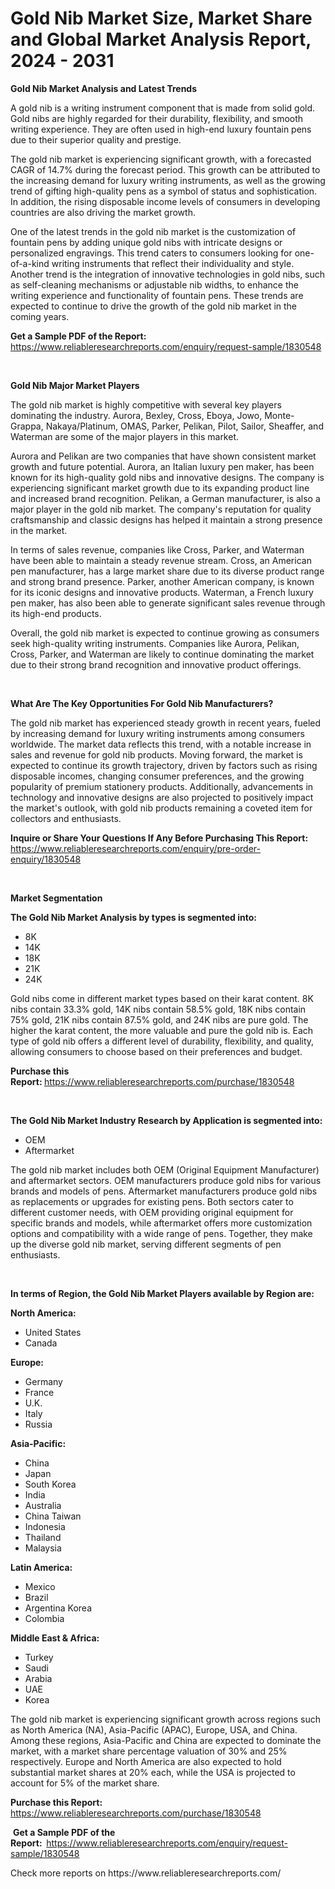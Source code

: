 <p><h1>Gold Nib Market Size, Market Share and Global Market Analysis Report, 2024 - 2031</h1></p><p><strong>Gold Nib Market Analysis and Latest Trends</strong></p>
<p><p>A gold nib is a writing instrument component that is made from solid gold. Gold nibs are highly regarded for their durability, flexibility, and smooth writing experience. They are often used in high-end luxury fountain pens due to their superior quality and prestige.</p><p>The gold nib market is experiencing significant growth, with a forecasted CAGR of 14.7% during the forecast period. This growth can be attributed to the increasing demand for luxury writing instruments, as well as the growing trend of gifting high-quality pens as a symbol of status and sophistication. In addition, the rising disposable income levels of consumers in developing countries are also driving the market growth.</p><p>One of the latest trends in the gold nib market is the customization of fountain pens by adding unique gold nibs with intricate designs or personalized engravings. This trend caters to consumers looking for one-of-a-kind writing instruments that reflect their individuality and style. Another trend is the integration of innovative technologies in gold nibs, such as self-cleaning mechanisms or adjustable nib widths, to enhance the writing experience and functionality of fountain pens. These trends are expected to continue to drive the growth of the gold nib market in the coming years.</p></p>
<p><strong>Get a Sample PDF of the Report:&nbsp;</strong> <a href="https://www.reliableresearchreports.com/enquiry/request-sample/1830548">https://www.reliableresearchreports.com/enquiry/request-sample/1830548</a></p>
<p>&nbsp;</p>
<p><strong>Gold Nib Major Market Players</strong></p>
<p><p>The gold nib market is highly competitive with several key players dominating the industry. Aurora, Bexley, Cross, Eboya, Jowo, Monte-Grappa, Nakaya/Platinum, OMAS, Parker, Pelikan, Pilot, Sailor, Sheaffer, and Waterman are some of the major players in this market.</p><p>Aurora and Pelikan are two companies that have shown consistent market growth and future potential. Aurora, an Italian luxury pen maker, has been known for its high-quality gold nibs and innovative designs. The company is experiencing significant market growth due to its expanding product line and increased brand recognition. Pelikan, a German manufacturer, is also a major player in the gold nib market. The company's reputation for quality craftsmanship and classic designs has helped it maintain a strong presence in the market.</p><p>In terms of sales revenue, companies like Cross, Parker, and Waterman have been able to maintain a steady revenue stream. Cross, an American pen manufacturer, has a large market share due to its diverse product range and strong brand presence. Parker, another American company, is known for its iconic designs and innovative products. Waterman, a French luxury pen maker, has also been able to generate significant sales revenue through its high-end products.</p><p>Overall, the gold nib market is expected to continue growing as consumers seek high-quality writing instruments. Companies like Aurora, Pelikan, Cross, Parker, and Waterman are likely to continue dominating the market due to their strong brand recognition and innovative product offerings.</p></p>
<p>&nbsp;</p>
<p><strong>What Are The Key Opportunities For Gold Nib Manufacturers?</strong></p>
<p><p>The gold nib market has experienced steady growth in recent years, fueled by increasing demand for luxury writing instruments among consumers worldwide. The market data reflects this trend, with a notable increase in sales and revenue for gold nib products. Moving forward, the market is expected to continue its growth trajectory, driven by factors such as rising disposable incomes, changing consumer preferences, and the growing popularity of premium stationery products. Additionally, advancements in technology and innovative designs are also projected to positively impact the market's outlook, with gold nib products remaining a coveted item for collectors and enthusiasts.</p></p>
<p><strong>Inquire or Share Your Questions If Any Before Purchasing This Report:</strong> <a href="https://www.reliableresearchreports.com/enquiry/pre-order-enquiry/1830548">https://www.reliableresearchreports.com/enquiry/pre-order-enquiry/1830548</a></p>
<p>&nbsp;</p>
<p><strong>Market Segmentation</strong></p>
<p><strong>The Gold Nib Market Analysis by types is segmented into:</strong></p>
<p><ul><li>8K</li><li>14K</li><li>18K</li><li>21K</li><li>24K</li></ul></p>
<p><p>Gold nibs come in different market types based on their karat content. 8K nibs contain 33.3% gold, 14K nibs contain 58.5% gold, 18K nibs contain 75% gold, 21K nibs contain 87.5% gold, and 24K nibs are pure gold. The higher the karat content, the more valuable and pure the gold nib is. Each type of gold nib offers a different level of durability, flexibility, and quality, allowing consumers to choose based on their preferences and budget.</p></p>
<p><strong>Purchase this Report:&nbsp;</strong><a href="https://www.reliableresearchreports.com/purchase/1830548">https://www.reliableresearchreports.com/purchase/1830548</a></p>
<p>&nbsp;</p>
<p><strong>The Gold Nib Market Industry Research by Application is segmented into:</strong></p>
<p><ul><li>OEM</li><li>Aftermarket</li></ul></p>
<p><p>The gold nib market includes both OEM (Original Equipment Manufacturer) and aftermarket sectors. OEM manufacturers produce gold nibs for various brands and models of pens. Aftermarket manufacturers produce gold nibs as replacements or upgrades for existing pens. Both sectors cater to different customer needs, with OEM providing original equipment for specific brands and models, while aftermarket offers more customization options and compatibility with a wide range of pens. Together, they make up the diverse gold nib market, serving different segments of pen enthusiasts.</p></p>
<p>&nbsp;</p>
<p><strong>In terms of Region, the Gold Nib Market Players available by Region are:</strong></p>
<p>
    <p> <strong> North America: </strong>
        <ul>
            <li>United States</li>
            <li>Canada</li>
        </ul>
        </p> 
    <p> <strong> Europe: </strong>
        <ul>
            <li>Germany</li>
            <li>France</li>
            <li>U.K.</li>
            <li>Italy</li>
            <li>Russia</li>
        </ul>
        </p> 
    <p> <strong> Asia-Pacific: </strong>
        <ul>
            <li>China</li>
            <li>Japan</li>
            <li>South Korea</li>
            <li>India</li>
            <li>Australia</li>
            <li>China Taiwan</li>
            <li>Indonesia</li>
            <li>Thailand</li>
            <li>Malaysia</li>
        </ul>
        </p> 
    <p> <strong> Latin America: </strong>
        <ul>
            <li>Mexico</li>
            <li>Brazil</li>
            <li>Argentina Korea</li>
            <li>Colombia</li>
        </ul>
        </p> 
    <p> <strong> Middle East & Africa: </strong>
        <ul>
            <li>Turkey</li>
            <li>Saudi</li>
            <li>Arabia</li>
            <li>UAE</li>
            <li>Korea</li>
        </ul>
    </p>
    </p>
<p><p>The gold nib market is experiencing significant growth across regions such as North America (NA), Asia-Pacific (APAC), Europe, USA, and China. Among these regions, Asia-Pacific and China are expected to dominate the market, with a market share percentage valuation of 30% and 25% respectively. Europe and North America are also expected to hold substantial market shares at 20% each, while the USA is projected to account for 5% of the market share.</p></p>
<p><strong>Purchase this Report: </strong><a href="https://www.reliableresearchreports.com/purchase/1830548">https://www.reliableresearchreports.com/purchase/1830548</a></p>
<p>&nbsp;<strong>Get a Sample PDF of the Report:&nbsp;&nbsp;</strong><a href="https://www.reliableresearchreports.com/enquiry/request-sample/1830548">https://www.reliableresearchreports.com/enquiry/request-sample/1830548</a></p>
<p><strong></strong></p>
<p>Check more reports on https://www.reliableresearchreports.com/</p>
